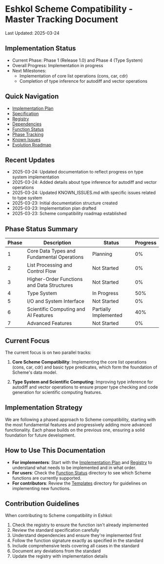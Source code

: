 # Eshkol Scheme Compatibility - Master Tracking Document

Last Updated: 2025-03-24

## Implementation Status
- Current Phase: Phase 1 (Release 1.0) and Phase 4 (Type System)
- Overall Progress: Implementation in progress
- Next Milestones: 
  - Implementation of core list operations (cons, car, cdr)
  - Completion of type inference for autodiff and vector operations

## Quick Navigation
- [Implementation Plan](./IMPLEMENTATION_PLAN.md)
- [Specification](./SPECIFICATION.md)
- [Registry](./REGISTRY.md)
- [Dependencies](./DEPENDENCIES.md)
- [Function Status](./function_status/)
- [Phase Tracking](./phase_tracking/)
- [Known Issues](./KNOWN_ISSUES.md)
- [Evolution Roadmap](./EVOLUTION.md)

## Recent Updates
- 2025-03-24: Updated documentation to reflect progress on type system implementation
- 2025-03-24: Added details about type inference for autodiff and vector operations
- 2025-03-24: Updated KNOWN_ISSUES.md with specific issues related to type system
- 2025-03-23: Initial documentation structure created
- 2025-03-23: Implementation plan drafted
- 2025-03-23: Scheme compatibility roadmap established

## Phase Status Summary
| Phase | Description | Status | Progress |
|-------|-------------|--------|----------|
| 1 | Core Data Types and Fundamental Operations | Planning | 0% |
| 2 | List Processing and Control Flow | Not Started | 0% |
| 3 | Higher-Order Functions and Data Structures | Not Started | 0% |
| 4 | Type System | In Progress | 50% |
| 5 | I/O and System Interface | Not Started | 0% |
| 6 | Scientific Computing and AI Features | Partially Implemented | 40% |
| 7 | Advanced Features | Not Started | 0% |

## Current Focus
The current focus is on two parallel tracks:

1. **Core Scheme Compatibility**: Implementing the core list operations (cons, car, cdr) and basic type predicates, which form the foundation of Scheme's data model.

2. **Type System and Scientific Computing**: Improving type inference for autodiff and vector operations to ensure proper type checking and code generation for scientific computing features.

## Implementation Strategy
We are following a phased approach to Scheme compatibility, starting with the most fundamental features and progressively adding more advanced functionality. Each phase builds on the previous one, ensuring a solid foundation for future development.

## How to Use This Documentation
- **For implementers**: Start with the [Implementation Plan](./IMPLEMENTATION_PLAN.md) and [Registry](./REGISTRY.md) to understand what needs to be implemented and in what order.
- **For users**: Check the [Function Status](./function_status/) directory to see which Scheme functions are currently supported.
- **For contributors**: Review the [Templates](./templates/) directory for guidelines on implementing new functions.

## Contribution Guidelines
When contributing to Scheme compatibility in Eshkol:
1. Check the registry to ensure the function isn't already implemented
2. Review the standard specification carefully
3. Understand dependencies and ensure they're implemented first
4. Follow the function signature exactly as specified in the standard
5. Include comprehensive tests covering all cases in the standard
6. Document any deviations from the standard
7. Update the registry with implementation details
